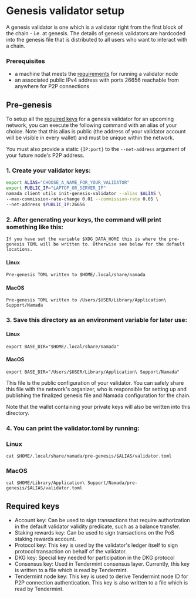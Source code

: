 # Genesis validator setup

A genesis validator is one which is a validator right from the first block of the chain - i.e. at genesis. The details of genesis validators are hardcoded into the genesis file that is distributed to all users who want to interact with a chain.

### Prerequisites

- a machine that meets the [requirements](../user-guide/install/hardware.md) for running a validator node
- an associated public IPv4 address with ports 26656 reachable from anywhere for P2P connections

## Pre-genesis

To setup all the [required keys](#required-keys) for a genesis validator for an upcoming network, you can execute the following command with an alias of your choice. Note that this alias is public (the address of your validator account will be visible in every wallet) and must be unique within the network.

You must also provide a static `{IP:port}` to the `--net-address` argument of your future node's P2P address.

### 1. Create your validator keys:
``` bash
export ALIAS="CHOOSE_A_NAME_FOR_YOUR_VALIDATOR"
export PUBLIC_IP="LAPTOP_OR_SERVER_IP"
namada client utils init-genesis-validator --alias $ALIAS \
--max-commission-rate-change 0.01 --commission-rate 0.05 \
--net-address $PUBLIC_IP:26656
```

### 2. After generating your keys, the command will print something like this:

```admonish note
If you have set the variable $XDG_DATA_HOME this is where the pre-genesis TOML will be written to. Otherwise see below for the default locations.
```

#### Linux 
```shell
Pre-genesis TOML written to $HOME/.local/share/namada
```
#### MacOS
```shell
Pre-genesis TOML written to /Users/$USER/Library/Application\ Support/Namada
```

### 3. Save this directory as an environment variable for later use:

#### Linux 
```shell
export BASE_DIR="$HOME/.local/share/namada"
```
#### MacOS
```shell
export BASE_DIR="/Users/$USER/Library/Application\ Support/Namada"
```

This file is the public configuration of your validator. You can safely share this file with the network's organizer, who is responsible for setting up and publishing the finalized genesis file and Namada configuration for the chain.

Note that the wallet containing your private keys will also be written into this directory.

### 4. You can print the validator.toml by running: 

### Linux 
`cat $HOME/.local/share/namada/pre-genesis/$ALIAS/validator.toml`
### MacOS 
`cat $HOME/Library/Application\ Support/Namada/pre-genesis/$ALIAS/validator.toml`

## Required keys

- Account key: Can be used to sign transactions that require authorization in the default validator validity predicate, such as a balance transfer.
- Staking rewards key: Can be used to sign transactions on the PoS staking rewards account.
- Protocol key: This key is used by the validator's ledger itself to sign protocol transaction on behalf of the validator.
- DKG key: Special key needed for participation in the DKG protocol
- Consensus key: Used in Tendermint consensus layer. Currently, this key is written to a file which is read by Tendermint.
- Tendermint node key: This key is used to derive Tendermint node ID for P2P connection authentication. This key is also written to a file which is read by Tendermint.
